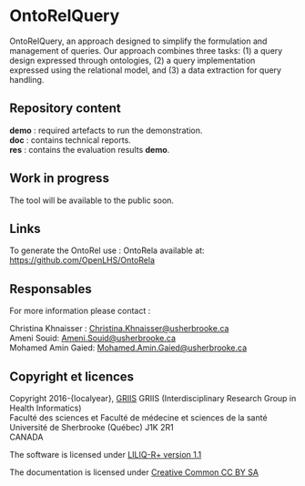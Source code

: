 # OntoRelQuery
OntoRelQuery, an approach designed to simplify the formulation and management of queries. Our approach combines three tasks: (1) a query design expressed through ontologies, (2) a query implementation expressed using the relational model, and (3) a data extraction for query handling. 

## Repository content
__demo__ : required artefacts to run the demonstration. <br>
__doc__ : contains technical reports. <br>
__res__ : contains the evaluation results __demo__. <br>

## Work in progress
The tool will be available to the public soon.

## Links 

To generate the OntoRel use :
OntoRela available at: https://github.com/OpenLHS/OntoRela

## Responsables
For more information please contact :

Christina Khnaisser : Christina.Khnaisser@usherbrooke.ca <br>
Ameni Souid: Ameni.Souid@usherbrooke.ca <br>
Mohamed Amin Gaied: Mohamed.Amin.Gaied@usherbrooke.ca <br>

## Copyright et licences
Copyright 2016-{localyear}, [GRIIS](https://griis.ca/en)
GRIIS (Interdisciplinary Research Group in Health Informatics) <br>
Faculté des sciences et Faculté de médecine et sciences de la santé <br>
Université de Sherbrooke (Québec) J1K 2R1 <br>
CANADA

The software is licensed under 
[LILIQ-R+ version 1.1](https://forge.gouv.qc.ca/licence/en/liliq-v1-1/#strong-reciprocity-liliq-r)

The documentation is licensed under 
[Creative Common CC BY SA](https://creativecommons.org/licenses/by-sa/4.0/legalcode)






